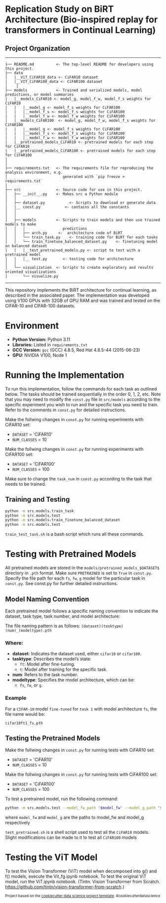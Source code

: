 # Replication Study on BiRT Architecture (Bio-inspired replay for transformers in Continual Learning)

## Project Organization
------------
    ├── README.md          <- The top-level README for developers using this project.
    ├── data
    |   |__ViT_CiFAR10_data <- CiFAR10 dataset
    |   |__VIT_CiFAR100_data <- CiFAR100 dataset
    │    │
    ├── models             <- Trained and serialized models, model predictions, or model summaries
    |   |__models_CiFAR10 <- model_g, model_f_w, model_f_s weights for CiFAR10
    |   |   |__model_g <- model_f_s weights for CiFAR100
    |   |   |__model_f_s <- model_f_s weights for CiFAR100
    |   |   |__model_f_w <- model_f_w weights for CiFAR100 
    |   |__models_CiFAR100  <- model_g, model_f_w, model_f_s weights for CiFAR100
    |   |   |__model_g <- model_f_s weights for CiFAR100
    |   |   |__model_f_s <- model_f_s weights for CiFAR100
    |   |   |__model_f_w <- model_f_w weights for CiFAR100 
    |   |__pretrained_models_CiFAR10 <- pretrained models for each step for CiFAR10
    |   |__pretrained_models_CiFAR100 <- pretrained models for each step for CiFAR100
    |
    │
    ├── requirements.txt   <- The requirements file for reproducing the analysis environment, e.g.
    │                         generated with `pip freeze > requirements.txt`
    │
    ├── src                <- Source code for use in this project.
    │   ├── __init__.py    <- Makes src a Python module
    │   │
    │   ├── dataset.py           <- Scripts to download or generate data
    |   |__ const.py           <- contains all the constants
    │   │
    │   │
    │   ├── models         <- Scripts to train models and then use trained models to make
    │   │   │                 predictions
    │   │   ├── arch.py     <-  architecture code of BiRT
    │   │   └── train_task.py    <- training code for BiRT for each tasks
    │   │   └── train_finetune_balanced_dataset.py    <- finetuning model on balanced dataset
    |   |   |__test_pretrained_models.py <- script to test with a pretrained model
    |   |   |__ test.py       <- testing code for architecture
    │   │
    │   └── visualization  <- Scripts to create exploratory and results oriented visualizations
    │       └── visualize.py

--------

This repository implements the BiRT architecture for continual learning, as described in the associated paper. The implementation was developed using V100 GPUs with 32GB of GPU RAM and was trained and tested on the CIFAR-10 and CIFAR-100 datasets.

# Environment

- **Python Version:** Python 3.11
- **Libraries:** Listed in `requirements.txt`
- **GCC Version:** `gcc` (GCC) 4.8.5, Red Hat 4.8.5-44 (2015-06-23)
- **GPU:** NVIDIA V100, Node 1

# Running the Implementation

To run this implementation, follow the commands for each task as outlined below. The tasks should be trained sequentially in the order 0, 1, 2, etc. 
Note that you may need to modify the `const.py` file in `src/models` according to the specific experiment you wish to run and the specific task you need to train. Refer to the comments in `const.py` for detailed instructions.

Make the follwing changes in `const.py` for running experiments with CiFAR10 set:
* `DATASET` = 'CiFAR10'
* `NUM_CLASSES` = 10

Make the follwing changes in `const.py` for running experiments with CiFAR100 set:
* `DATASET` = 'CiFAR100'
* `NUM_CLASSES` = 100

Make sure to change the `task_num` in `const.py` according to the task that needs to be trained.

## Training and Testing

```bash
python -m src.models.train_task
python -m src.models.test
python -m src.models.train_finetune_balanced_dataset
python -m src.models.test
```
`train_test_task.sh` is a bash script which runs all these commands.
# Testing with Pretrained Models

All pretrained models are stored in the `models/pretrained_models_$DATASET$` directory in `.pth` format. Make sure `PRETRAINED` is set to `True` in `const.py`. Specify the file path for each `fs`, `fw`, `g` model for the particular task in `const.py`. See const.py for further detailed instructions.

## Model Naming Convention

Each pretrained model follows a specific naming convention to indicate the dataset, task type, task number, and model architecture:

The file naming pattern is as follows: `(dataset)(tasktype)(num)_(modeltype).pth`

### Where:
- **dataset**: Indicates the dataset used, either `cifar10` or `cifar100`.
- **tasktype**: Describes the model’s state:
  - `ft`: Model after fine-tuning.
  - `t`: Model after training for the specific task.
- **num**: Refers to the task number.
- **modeltype**: Specifies the model architecture, which can be:
  - `fs`, `fw`, or `g`.

### Example

For a `CIFAR-10` model `fine-tuned` for `task 1` with model architecture `fs`, the file name would be:

`cifar10ft1_fs.pth`


## Testing the Pretrained Models
Make the follwing changes in `const.py` for running tests with CiFAR10 set:
* `DATASET` = 'CiFAR10'
* `NUM_CLASSES` = 10

Make the follwing changes in `const.py` for running tests with CiFAR100 set:
* `DATASET` = 'CiFAR100'
* `NUM_CLASSES` = 100

To test a pretrained model, run the following command:

```bash
python -m src.models.test --model_fw_path "$model_fw" --model_g_path "$model_g"
```
where `model_fw` and `model_g` are the paths to model_fw and model_g respectively

`test_pretrained.sh` is a shell script used to test all the `CiFAR10` models. Slight modifications can be made to it to test all `CiFAR100` models
# Testing the ViT Model

To test the Vision Transformer (ViT) model when decomposed into g() and f() models, execute the Vit_fg.ipynb notebook. To test the original ViT model, run the ViT.ipynb notebook. (Tintn. Vision Transformer from Scratch. https://github.com/tintn/vision-transformer-from-scratch.)

<p><small>Project based on the <a target="_blank" href="https://drivendata.github.io/cookiecutter-data-science/">cookiecutter data science project template</a>. #cookiecutterdatascience</small></p>
